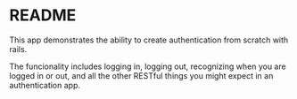 README
=======

This app demonstrates the ability to create authentication from scratch with rails. 

The funcionality includes logging in, logging out, recognizing when you are logged in or out, and all the other RESTful things you might expect in an authentication app.
